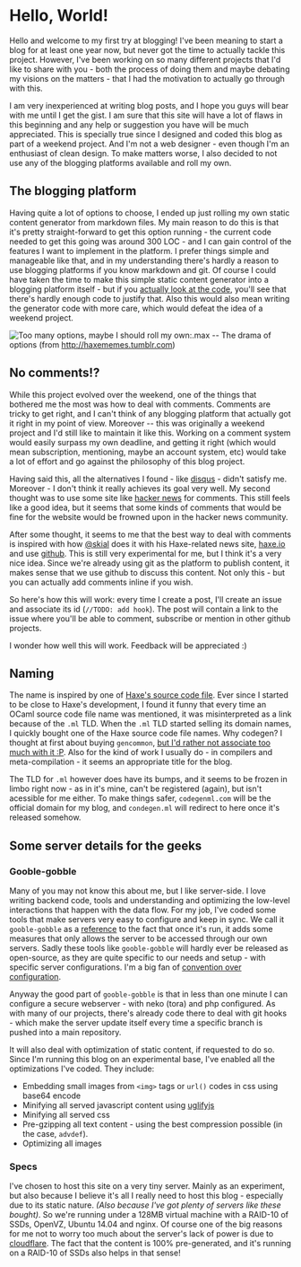 [date]: / "2014-11-23T20:49:49-0300"
[modified]: / "2014-12-10T02:03:49-0300"
[tags]: / "blog,server-side,weekend project"
[issue]: / "1"

# Hello, World!

Hello and welcome to my first try at blogging! I've been meaning to start a blog for at least
one year now, but never got the time to actually tackle this project.
However, I've been working on so many different projects that I'd like to share with you - both
the process of doing them and maybe debating my visions on the matters - that I had the motivation
to actually go through with this.

I am very inexperienced at writing blog posts, and I hope you guys will bear with me
until I get the gist. I am sure that this site will have a lot of flaws in this beginning and any help
or suggestion you have will be much appreciated. This is specially true since I designed and coded
this blog as part of a weekend project. And I'm not a web designer - even though I'm an enthusiast
of clean design. To make matters worse, I also decided to not use any of the blogging platforms available and roll my own.

## The blogging platform

Having quite a lot of options to choose, I ended up just rolling my own static content generator
from markdown files. My main reason to do this is that it's pretty straight-forward to get this option running -
the current code needed to get this going was around 300 LOC - and I can gain control of the features I want
to implement in the platform. I prefer things simple and manageable like that, and in my understanding
there's hardly a reason to use blogging platforms if you know markdown and git. Of course I could have
taken the time to make this simple static content generator into a blogging platform itself - but if you 
[actually look at the code](https://github.com/waneck/codegen.ml), you'll see that there's hardly enough
code to justify that. Also this would also mean writing the generator code with more care, which would
defeat the idea of a weekend project.

![Too many options, maybe I should roll my own:.max](data/choice-haxe.png)
-- The drama of options (from http://haxememes.tumblr.com)

## No comments!?

While this project evolved over the weekend, one of the things that bothered me the most was how to deal with
comments. Comments are tricky to get right, and I can't think of any blogging platform that actually got it right
in my point of view. Moreover -- this was originally a weekend project and I'd still like to maintain it like this.
Working on a comment system would easily surpass my own deadline, and getting it right (which would mean subscription,
mentioning, maybe an account system, etc) would take a lot of effort and go against the philosophy of this blog project.

Having said this, all the alternatives I found - like [disqus](http://disqus.com:nofollow) - didn't satisfy me.
Moreover - I don't think it really achieves its goal very well. My second thought was to use some site like [hacker news](https://news.ycombinator.com/)
for comments. This still feels like a good idea, but it seems that some kinds of comments that would be fine
for the website would be frowned upon in the hacker news community. 

After some thought, it seems to me that the best way to deal with comments is inspired with how [@skial](http://twitter.com/skial)
does it with his Haxe-related news site, [haxe.io](http://haxe.io) and use [github](https://github.com/skial/haxe.io).
This is still very experimental for me, but I think it's a very nice idea. Since we're already using git as the platform
to publish content, it makes sense that we use github to discuss this content. Not only this - but you can actually add comments
inline if you wish.

So here's how this will work: every time I create a post, I'll create an issue and associate its id (`//TODO: add hook`). The post will
contain a link to the issue where you'll be able to comment, subscribe or mention in other github projects.

I wonder how well this will work. Feedback will be appreciated :)

## Naming

The name is inspired by one of [Haxe's source code file](https://github.com/HaxeFoundation/haxe/blob/development/codegen.ml).
Ever since I started to be close to Haxe's development, I found it funny that every time an OCaml source code file name was mentioned,
it was misinterpreted as a link because of the `.ml` TLD. When the `.ml` TLD started selling its domain names, I quickly bought one of
the Haxe source code file names. Why codegen? I thought at first about buying `gencommon`, 
[but I'd rather not associate too much with it :P](http://haxememes.tumblr.com/post/87036011589/simn-but-you-should-get-the-hell-out-of).
Also for the kind of work I usually do - in compilers and meta-compilation - it seems an appropriate title for the blog.

The TLD for `.ml` however does have its bumps, and it seems to be frozen in limbo right now - as in it's mine, can't be registered (again), but isn't
acessible for me either. To make things safer, `codegenml.com` will be the official domain for my blog, and `condegen.ml` will redirect to here
once it's released somehow.

## Some server details for the geeks
### Gooble-gobble

Many of you may not know this about me, but I like server-side. I love writing backend code, tools and
understanding and optimizing the low-level interactions that happen with the data flow.
For my job, I've coded some tools that make servers very easy to configure and keep in sync. We call it `gooble-gobble`
as a [reference](https://www.youtube.com/watch?v=bBXyB7niEc0) to the fact that once it's run, it adds some measures that
only allows the server to be accessed through our own servers.
Sadly these tools like `gooble-gobble` will hardly ever be released as open-source, as they are quite specific to our needs and
setup - with specific server configurations. I'm a big fan of [convention over configuration](http://en.wikipedia.org/wiki/Convention_over_configuration).

Anyway the good part of `gooble-gobble` is that in less than one minute I can configure a secure webserver - with
neko (tora) and php configured.
As with many of our projects, there's already code there to deal with git hooks - which make the server update itself
every time a specific branch is pushed into a main repository.

It will also deal with optimization of static content, if requested to do so. Since I'm running this blog on an experimental
base, I've enabled all the optimizations I've coded. They include:

 * Embedding small images from `<img>` tags or `url()` codes in css using base64 encode
 * Minifying all served javascript content using [uglifyjs](https://github.com/mishoo/UglifyJS)
 * Minifying all served css
 * Pre-gzipping all text content - using the best compression possible (in the case, `advdef`).
 * Optimizing all images

### Specs
I've chosen to host this site on a very tiny server. Mainly as an experiment, but also because I believe it's
all I really need to host this blog - especially due to its static nature. *(Also because I've got plenty of
servers like these bought)*. So we're running under a 128MB virtual machine with a RAID-10 of SSDs, OpenVZ,
Ubuntu 14.04 and nginx.
Of course one of the big reasons for me not to worry too much about the server's lack of power is due to
[cloudflare](https://www.cloudflare.com). The fact that the content is 100% pre-generated, and it's running
on a RAID-10 of SSDs also helps in that sense!
